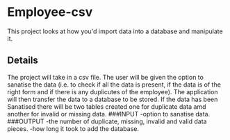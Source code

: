 # Employee-csv
This project looks at how you'd import data into a database and manipulate it.

## Details 
The project will take in a csv file. The user will be given the option to sanatise the data 
(i.e. to check if all the data is present, if the data is of the right form and if there is any duplicutes of the employee).
The application will then transfer the data to a database to be stored. If the data has been Sanatised there will be two tables created one for duplicate data amd another for invalid or missing data.
###INPUT
-option to sanatise data.
###OUTPUT
-the number of duplicate, missing, invalid and valid data pieces.
-how long it took to add the database.
